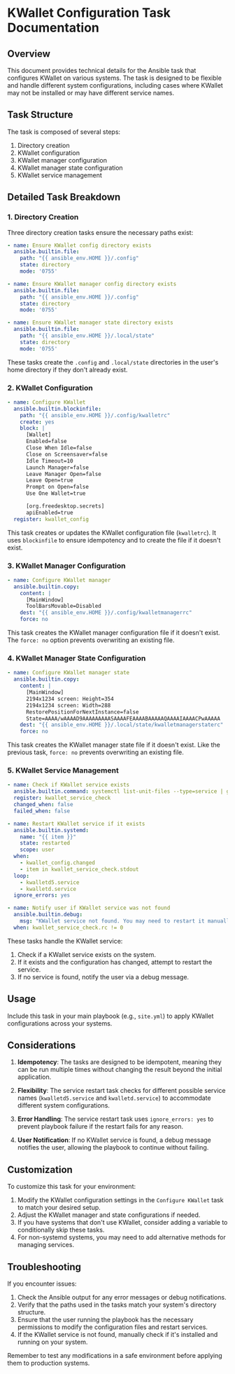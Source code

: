 # KWallet Configuration Task Documentation

## Overview

This document provides technical details for the Ansible task that configures KWallet on various systems. The task is designed to be flexible and handle different system configurations, including cases where KWallet may not be installed or may have different service names.

## Task Structure

The task is composed of several steps:

1. Directory creation
2. KWallet configuration
3. KWallet manager configuration
4. KWallet manager state configuration
5. KWallet service management

## Detailed Task Breakdown

### 1. Directory Creation

Three directory creation tasks ensure the necessary paths exist:

```yaml
- name: Ensure KWallet config directory exists
  ansible.builtin.file:
    path: "{{ ansible_env.HOME }}/.config"
    state: directory
    mode: '0755'

- name: Ensure KWallet manager config directory exists
  ansible.builtin.file:
    path: "{{ ansible_env.HOME }}/.config"
    state: directory
    mode: '0755'

- name: Ensure KWallet manager state directory exists
  ansible.builtin.file:
    path: "{{ ansible_env.HOME }}/.local/state"
    state: directory
    mode: '0755'
```

These tasks create the `.config` and `.local/state` directories in the user's home directory if they don't already exist.

### 2. KWallet Configuration

```yaml
- name: Configure KWallet
  ansible.builtin.blockinfile:
    path: "{{ ansible_env.HOME }}/.config/kwalletrc"
    create: yes
    block: |
      [Wallet]
      Enabled=false
      Close When Idle=false
      Close on Screensaver=false
      Idle Timeout=10
      Launch Manager=false
      Leave Manager Open=false
      Leave Open=true
      Prompt on Open=false
      Use One Wallet=true

      [org.freedesktop.secrets]
      apiEnabled=true
  register: kwallet_config
```

This task creates or updates the KWallet configuration file (`kwalletrc`). It uses `blockinfile` to ensure idempotency and to create the file if it doesn't exist.

### 3. KWallet Manager Configuration

```yaml
- name: Configure KWallet manager
  ansible.builtin.copy:
    content: |
      [MainWindow]
      ToolBarsMovable=Disabled
    dest: "{{ ansible_env.HOME }}/.config/kwalletmanagerrc"
    force: no
```

This task creates the KWallet manager configuration file if it doesn't exist. The `force: no` option prevents overwriting an existing file.

### 4. KWallet Manager State Configuration

```yaml
- name: Configure KWallet manager state
  ansible.builtin.copy:
    content: |
      [MainWindow]
      2194x1234 screen: Height=354
      2194x1234 screen: Width=288
      RestorePositionForNextInstance=false
      State=AAAA/wAAAAD9AAAAAAAAASAAAAFEAAAABAAAAAQAAAAIAAAACPwAAAAA
    dest: "{{ ansible_env.HOME }}/.local/state/kwalletmanagerstaterc"
    force: no
```

This task creates the KWallet manager state file if it doesn't exist. Like the previous task, `force: no` prevents overwriting an existing file.

### 5. KWallet Service Management

```yaml
- name: Check if KWallet service exists
  ansible.builtin.command: systemctl list-unit-files --type=service | grep -E 'kwalletd|kwallet'
  register: kwallet_service_check
  changed_when: false
  failed_when: false

- name: Restart KWallet service if it exists
  ansible.builtin.systemd:
    name: "{{ item }}"
    state: restarted
    scope: user
  when: 
    - kwallet_config.changed
    - item in kwallet_service_check.stdout
  loop:
    - kwalletd5.service
    - kwalletd.service
  ignore_errors: yes

- name: Notify user if KWallet service was not found
  ansible.builtin.debug:
    msg: "KWallet service not found. You may need to restart it manually or it may not be installed on this system."
  when: kwallet_service_check.rc != 0
```

These tasks handle the KWallet service:
1. Check if a KWallet service exists on the system.
2. If it exists and the configuration has changed, attempt to restart the service.
3. If no service is found, notify the user via a debug message.

## Usage

Include this task in your main playbook (e.g., `site.yml`) to apply KWallet configurations across your systems.

## Considerations

1. **Idempotency**: The tasks are designed to be idempotent, meaning they can be run multiple times without changing the result beyond the initial application.

2. **Flexibility**: The service restart task checks for different possible service names (`kwalletd5.service` and `kwalletd.service`) to accommodate different system configurations.

3. **Error Handling**: The service restart task uses `ignore_errors: yes` to prevent playbook failure if the restart fails for any reason.

4. **User Notification**: If no KWallet service is found, a debug message notifies the user, allowing the playbook to continue without failing.

## Customization

To customize this task for your environment:

1. Modify the KWallet configuration settings in the `Configure KWallet` task to match your desired setup.
2. Adjust the KWallet manager and state configurations if needed.
3. If you have systems that don't use KWallet, consider adding a variable to conditionally skip these tasks.
4. For non-systemd systems, you may need to add alternative methods for managing services.

## Troubleshooting

If you encounter issues:

1. Check the Ansible output for any error messages or debug notifications.
2. Verify that the paths used in the tasks match your system's directory structure.
3. Ensure that the user running the playbook has the necessary permissions to modify the configuration files and restart services.
4. If the KWallet service is not found, manually check if it's installed and running on your system.

Remember to test any modifications in a safe environment before applying them to production systems.
